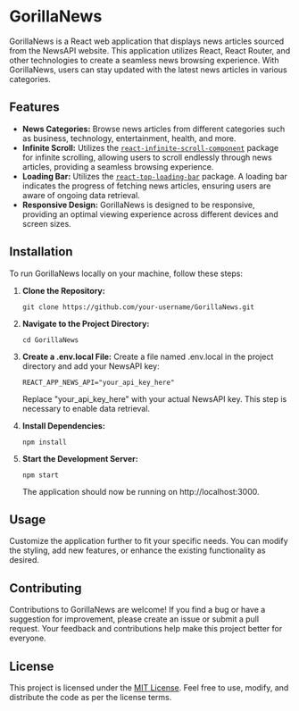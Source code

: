 # GorillaNews

GorillaNews is a React web application that displays news articles sourced from the NewsAPI website. This application utilizes React, React Router, and other technologies to create a seamless news browsing experience. With GorillaNews, users can stay updated with the latest news articles in various categories.

## Features

- **News Categories:** Browse news articles from different categories such as business, technology, entertainment, health, and more.
- **Infinite Scroll:** Utilizes the [`react-infinite-scroll-component`](https://www.npmjs.com/package/react-infinite-scroll-component) package for infinite scrolling, allowing users to scroll endlessly through news articles, providing a seamless browsing experience.
- **Loading Bar:** Utilizes the [`react-top-loading-bar`](https://www.npmjs.com/package/react-top-loading-bar) package. A loading bar indicates the progress of fetching news articles, ensuring users are aware of ongoing data retrieval.
- **Responsive Design:** GorillaNews is designed to be responsive, providing an optimal viewing experience across different devices and screen sizes.

## Installation

To run GorillaNews locally on your machine, follow these steps:

1. **Clone the Repository:**

   ```
   git clone https://github.com/your-username/GorillaNews.git
   ```

2. **Navigate to the Project Directory:**

   ```
   cd GorillaNews
   ```

3. **Create a .env.local File:**
   Create a file named .env.local in the project directory and add your NewsAPI key:

   ```
   REACT_APP_NEWS_API="your_api_key_here"
   ```

   Replace "your_api_key_here" with your actual NewsAPI key. This step is necessary to enable data retrieval.

4. **Install Dependencies:**

   ```
   npm install
   ```

5. **Start the Development Server:**

   ```
   npm start
   ```

   The application should now be running on http://localhost:3000.

## Usage

Customize the application further to fit your specific needs. You can modify the styling, add new features, or enhance the existing functionality as desired.

## Contributing

Contributions to GorillaNews are welcome! If you find a bug or have a suggestion for improvement, please create an issue or submit a pull request. Your feedback and contributions help make this project better for everyone.

## License

This project is licensed under the [MIT License](LICENSE). Feel free to use, modify, and distribute the code as per the license terms.
